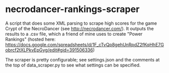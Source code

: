 necrodancer-rankings-scraper
============================

A script that does some XML parsing to scrape high scores for the game Crypt of the NecroDancer (see http://necrodancer.com/).
It outputs the results to a .csv file, which a friend of mine uses to create "Power Rankings" (hosted here: https://docs.google.com/spreadsheets/d/1F_cTvQp8gehUnRpdZ2fKqHhE7Gobrcf2tXLPkvEpGyg/edit#gid=391506336)

The scraper is pretty configurable; see settings.json and the comments at the top of data_scraper.py to see what settings can be specified.